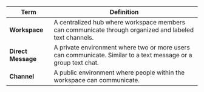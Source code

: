 |**Term** | **Definition** |
|-----------|------------------------|
|**Workspace** |A centralized hub where workspace members can communicate through organized and labeled text channels. |
|**Direct Message** | A private environment where two or more users can communicate. Similar to a text message or a group text chat. |
|**Channel** | A public environment where people within the workspace can communicate. |